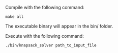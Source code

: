 Compile with the following command:
```
make all
```

The executable binary will appear in the bin/ folder.

Execute with the following command:
```
./bin/knapsack_solver path_to_input_file
```

